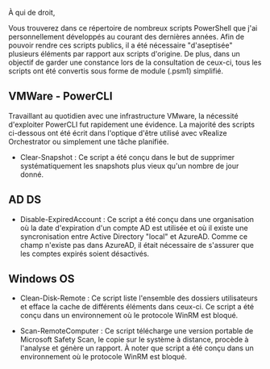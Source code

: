 À qui de droit,

Vous trouverez dans ce répertoire de nombreux scripts PowerShell que j'ai personnellement développés au courant des dernières années. Afin de pouvoir rendre ces 
scripts publics, il a été nécessaire "d'aseptisée" plusieurs éléments par rapport aux scripts d'origine. De plus, dans un objectif de garder une constance lors 
de la consultation de ceux-ci, tous les scripts ont été convertis sous forme de module (.psm1) simplifié.


VMWare - PowerCLI
-------------
Travaillant au quotidien avec une infrastructure VMware, la nécessité d'exploiter PowerCLI fut rapidement une évidence. La majorité des scripts ci-dessous ont été 
écrit dans l'optique d'être utilisé avec vRealize Orchestrator ou simplement une tâche planifiée.

- Clear-Snapshot : Ce script a été conçu dans le but de supprimer systématiquement les snapshots plus vieux qu'un nombre de jour donné.

AD DS 
-------------
- Disable-ExpiredAccount : Ce script a été conçu dans une organisation où la date d'expiration d'un compte AD est utilisée et où il existe une syncronisation entre Active Directory "local" et AzureAD. Comme ce champ n'existe pas dans AzureAD, il était nécessaire de s'assurer que les comptes expirés soient désactivés.

Windows OS
-------------
- Clean-Disk-Remote : Ce script liste l'ensemble des dossiers utilisateurs et efface la cache de différents éléments dans ceux-ci. Ce script a été conçu dans un environnement où le protocole WinRM est bloqué.

- Scan-RemoteComputer : Ce script télécharge une version portable de Microsoft Safety Scan, le copie sur le système à distance, procède à l'analyse et génère un rapport. À noter que script a été conçu dans un environnement où le protocole WinRM est bloqué. 
